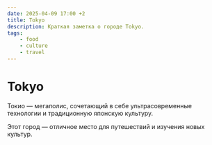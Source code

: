 ```yaml
---
date: 2025-04-09 17:00 +2
title: Tokyo
description: Краткая заметка о городе Tokyo.
tags:
    - food
    - culture
    - travel
---
```

# Tokyo

Токио — мегаполис, сочетающий в себе ультрасовременные технологии и традиционную японскую культуру.

Этот город — отличное место для путешествий и изучения новых культур.
